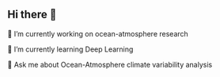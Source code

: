 ## Hi there 👋

🔭 I’m currently working on ocean-atmosphere research

🌱 I’m currently learning Deep Learning 

💬 Ask me about Ocean-Atmosphere climate variability analysis
<!--
**Gabo2000s/Gabo2000s** is a ✨ _special_ ✨ repository because its `README.md` (this file) appears on your GitHub profile.

Here are some ideas to get you started:

- 
